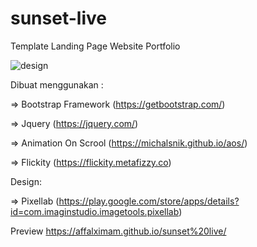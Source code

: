 # sunset-live

Template Landing Page Website Portfolio

![design](https://user-images.githubusercontent.com/62225185/132274272-3edbfd3d-0142-461f-ad97-8812e1ddbe1e.jpg)

Dibuat menggunakan :

=> Bootstrap Framework (https://getbootstrap.com/)

=> Jquery (https://jquery.com/)

=> Animation On Scrool (https://michalsnik.github.io/aos/)

=> Flickity (https://flickity.metafizzy.co)

Design:

=> Pixellab (https://play.google.com/store/apps/details?id=com.imaginstudio.imagetools.pixellab)

Preview
https://affalximam.github.io/sunset%20live/
